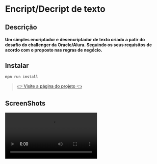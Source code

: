 # Encript/Decript de texto

## Descrição
#### Um simples encriptador e desencriptador de texto criado a patir do desafio do challenger da Oracle/Alura. Seguindo os seus requisitos de acordo com o proposto nas regras de negócio.
## Instalar

``npm run install
``
> [👉 Visite a página do projeto 👈](https://wrrdev.com/encript)

## ScreenShots

![Watch the video](https://user-images.githubusercontent.com/69157081/150193684-8311833d-22e0-4a76-8c10-bf5c32243e4e.mp4)
